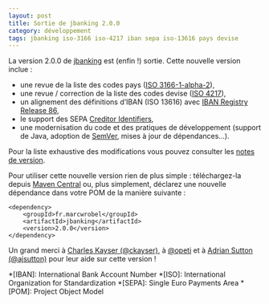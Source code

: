 ```yaml
---
layout: post
title: Sortie de jbanking 2.0.0
category: développement
tags: jbanking iso-3166 iso-4217 iban sepa iso-13616 pays devise
---
```


La version 2.0.0 de [jbanking](https://github.com/marcwrobel/jbanking) est (enfin !) sortie. Cette
nouvelle version inclue :
* une revue de la liste des codes pays ([ISO 3166-1-alpha-2](https://fr.wikipedia.org/wiki/ISO_3166)),
* une revue / correction de la liste des codes devise ([ISO 4217](https://fr.wikipedia.org/wiki/ISO_4217)),
* un alignement des définitions d’IBAN (ISO 13616) avec
  [IBAN Registry Release 86](https://www.iso13616.org/),
* le support des SEPA [Creditor Identifiers](https://www.europeanpaymentscouncil.eu/document-library/guidance-documents/creditor-identifier-overview),
* une modernisation du code et des pratiques de développement (support de Java, adoption de
  [SemVer](https://semver.org), mises à jour de dépendances…).

Pour la liste exhaustive des modifications vous pouvez consulter les
[notes de version](https://github.com/marcwrobel/jbanking/releases/tag/v2.0.0).

Pour utiliser cette nouvelle version rien de plus simple : téléchargez-la depuis [Maven
Central](https://search.maven.org/artifact/fr.marcwrobel/jbanking/2.0.0/jar) ou, plus simplement,
déclarez une nouvelle dépendance dans votre POM de la manière suivante :

    <dependency>
        <groupId>fr.marcwrobel</groupId>
        <artifactId>jbanking</artifactId>
        <version>2.0.0</version>
    </dependency> 

Un grand merci à [Charles Kayser (@ckayser)](https://github.com/ckayser), à [@opeti](https://github.com/opeti)
et à [Adrian Sutton (@ajsutton)](https://github.com/ajsutton) pour leur aide sur cette version !

*[IBAN]: International Bank Account Number
*[ISO]: International Organization for Standardization
*[SEPA]: Single Euro Payments Area
*[POM]: Project Object Model
